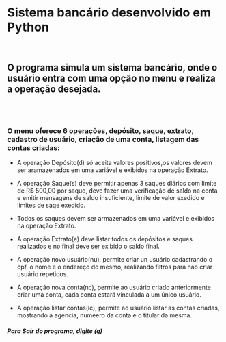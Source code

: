 # Sistema bancário desenvolvido em Python

<br>

## O programa simula um sistema bancário, onde o usuário entra com uma opção no menu e realiza a operação desejada.
<br>
<br>

### O menu oferece 6 operações, depósito, saque, extrato, cadastro de usuário, criação de uma conta, listagem das contas criadas:

- A operação Depósito(d) só aceita valores positivos,os valores devem ser aramazenados em uma variável e exibidos na operação Extrato.

- A operação Saque(s) deve permitir apenas 3 saques diários com limite de R$ 500,00 por saque, deve fazer uma verificação de saldo na conta e emitir mensagens de saldo insuficiente, limite de valor exedido e limites de saqe exedido.

- Todos os saques devem ser armazenados em uma variável e exibidos na operação Extrato.

- A operação Extrato(e) deve listar todos os depósitos e saques realizados e no final deve ser exibido o saldo final.

- A operação novo usuário(nu), permite criar un usuário cadastrando o cpf, o nome e o endereço do mesmo, realizando filtros para nao criar usuário repetidos.

- A operação nova conta(nc), permite ao usuário criado anteriormente criar uma conta, cada conta estará vinculada a um único usuário.

- A operação listar contas(lc), permite ao usuário listar as contas criadas, mostrando a agencia, numeero da conta e o titular da mesma.


##### Para Sair do programa, digite (q)
